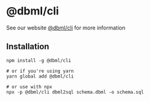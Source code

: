 # @dbml/cli

See our website [@dbml/cli](https://www.dbml.org/cli/) for more information

## Installation
```shell
npm install -g @dbml/cli

# or if you're using yarn
yarn global add @dbml/cli

# or use with npx 
npx -p @dbml/cli dbml2sql schema.dbml -o schema.sql
```
